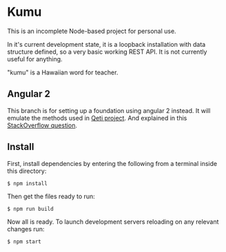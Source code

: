 # Kumu

This is an incomplete Node-based project for personal use.

In it's current development state, it is a loopback installation with data structure defined, so a very basic working REST API. It is not currently useful for anything.

"kumu" is a Hawaiian word for teacher.

## Angular 2

This branch is for setting up a foundation using angular 2 instead. It will emulate the methods used in [Qeti project](https://github.com/Qeti/Qeti). And explained in this [StackOverflow question](http://stackoverflow.com/questions/34843235/is-it-possible-to-generate-services-for-angular2-from-loopback).

## Install

First, install dependencies by entering the following from a terminal inside this directory:
```
$ npm install
```
Then get the files ready to run:
```
$ npm run build
```
Now all is ready. To launch development servers reloading on any relevant changes run:
```
$ npm start
```
